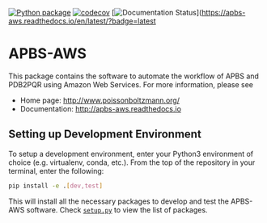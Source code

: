 [![Python package](https://github.com/Electrostatics/apbs-aws/actions/workflows/python-package.yml/badge.svg)](https://github.com/Electrostatics/apbs-aws/actions/workflows/python-package.yml)
[![codecov](https://codecov.io/gh/Electrostatics/apbs-aws/branch/main/graph/badge.svg)](https://codecov.io/gh/Electrostatics/apbs-aws)
[![Documentation Status](https://readthedocs.org/projects/apbs-aws/badge/?version=latest)](https://apbs-aws.readthedocs.io/en/latest/?badge=latest

APBS-AWS
============

This package contains the software to automate the workflow of APBS and PDB2PQR using Amazon Web Services. For more information, please see

* Home page:  http://www.poissonboltzmann.org/
* Documentation: http://apbs-aws.readthedocs.io


## Setting up Development Environment
To setup a development environment, enter your Python3 environment of choice (e.g. virtualenv, conda, etc.). From the top of the repository in your terminal, enter the following:
```bash
pip install -e .[dev,test]
```
This will install all the necessary packages to develop and test the APBS-AWS software.  Check [`setup.py`](./setup.py) to view the list of packages.
